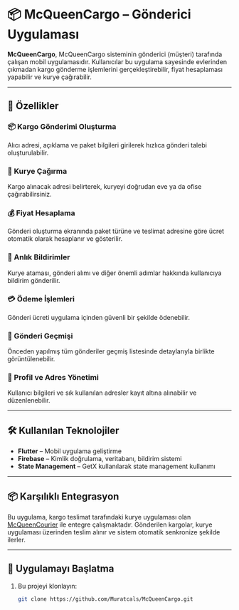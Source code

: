# 📦 McQueenCargo – Gönderici Uygulaması

**McQueenCargo**, McQueenCargo sisteminin gönderici (müşteri) tarafında çalışan mobil uygulamasıdır. Kullanıcılar bu uygulama sayesinde evlerinden çıkmadan kargo gönderme işlemlerini gerçekleştirebilir, fiyat hesaplaması yapabilir ve kurye çağırabilir.

---

## 🚀 Özellikler

### 📦 Kargo Gönderimi Oluşturma  
Alıcı adresi, açıklama ve paket bilgileri girilerek hızlıca gönderi talebi oluşturulabilir.

### 📍 Kurye Çağırma  
Kargo alınacak adresi belirterek, kuryeyi doğrudan eve ya da ofise çağırabilirsiniz.

### 💰 Fiyat Hesaplama  
Gönderi oluşturma ekranında paket türüne ve teslimat adresine göre ücret otomatik olarak hesaplanır ve gösterilir.

### 🔔 Anlık Bildirimler  
Kurye ataması, gönderi alımı ve diğer önemli adımlar hakkında kullanıcıya bildirim gönderilir.

### 💳 Ödeme İşlemleri  
Gönderi ücreti uygulama içinden güvenli bir şekilde ödenebilir.

### 📜 Gönderi Geçmişi  
Önceden yapılmış tüm gönderiler geçmiş listesinde detaylarıyla birlikte görüntülenebilir.

### 👤 Profil ve Adres Yönetimi  
Kullanıcı bilgileri ve sık kullanılan adresler kayıt altına alınabilir ve düzenlenebilir.

---

## 🛠️ Kullanılan Teknolojiler

- **Flutter** – Mobil uygulama geliştirme
- **Firebase** – Kimlik doğrulama, veritabanı, bildirim sistemi
- **State Management** – GetX kullanılarak state management kullanımı 

---

## 📦 Karşılıklı Entegrasyon

Bu uygulama, kargo teslimat tarafındaki kurye uygulaması olan [McQueenCourier](https://github.com/Muratcals/McQueenCourier) ile entegre çalışmaktadır. Gönderilen kargolar, kurye uygulaması üzerinden teslim alınır ve sistem otomatik senkronize şekilde ilerler.

---

## 🚀 Uygulamayı Başlatma

1. Bu projeyi klonlayın:
   ```bash
   git clone https://github.com/Muratcals/McQueenCargo.git
